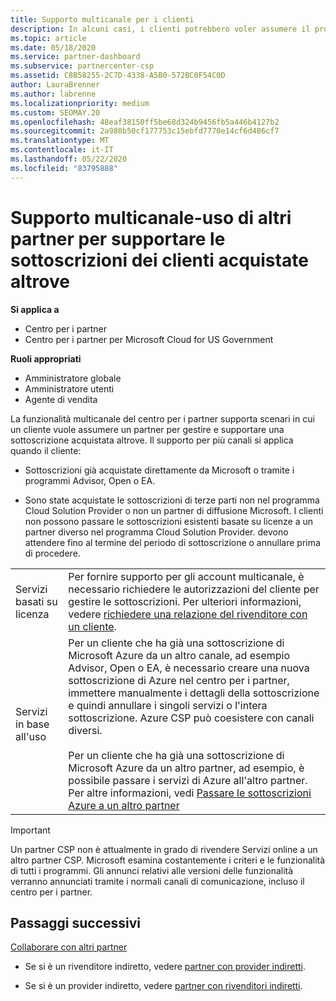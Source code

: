 ```yaml
---
title: Supporto multicanale per i clienti
description: In alcuni casi, i clienti potrebbero voler assumere il provisioning e supportare una sottoscrizione acquistata altrove.
ms.topic: article
ms.date: 05/18/2020
ms.service: partner-dashboard
ms.subservice: partnercenter-csp
ms.assetid: C8B58255-2C7D-4338-A5B0-572BC0F54C0D
author: LauraBrenner
ms.author: labrenne
ms.localizationpriority: medium
ms.custom: SEOMAY.20
ms.openlocfilehash: 48eaf38150ff5be68d324b9456fb5a446b4127b2
ms.sourcegitcommit: 2a980b50cf177753c15ebfd7770e14cf6d486cf7
ms.translationtype: MT
ms.contentlocale: it-IT
ms.lasthandoff: 05/22/2020
ms.locfileid: "83795888"
---
```

# <a name="multi-channel-support---using-other-partners-to-support-customer-subscriptions-purchased-elsewhere"></a>Supporto multicanale-uso di altri partner per supportare le sottoscrizioni dei clienti acquistate altrove

**Si applica a**

- Centro per i partner
- Centro per i partner per Microsoft Cloud for US Government

**Ruoli appropriati**

- Amministratore globale
- Amministratore utenti
- Agente di vendita

La funzionalità multicanale del centro per i partner supporta scenari in cui un cliente vuole assumere un partner per gestire e supportare una sottoscrizione acquistata altrove. Il supporto per più canali si applica quando il cliente:

- Sottoscrizioni già acquistate direttamente da Microsoft o tramite i programmi Advisor, Open o EA.

- Sono state acquistate le sottoscrizioni di terze parti non nel programma Cloud Solution Provider o non un partner di diffusione Microsoft. I clienti non possono passare le sottoscrizioni esistenti basate su licenze a un partner diverso nel programma Cloud Solution Provider. devono attendere fino al termine del periodo di sottoscrizione o annullare prima di procedere.

| | |
|---------|---------|
|Servizi basati su licenza    | Per fornire supporto per gli account multicanale, è necessario richiedere le autorizzazioni del cliente per gestire le sottoscrizioni. Per ulteriori informazioni, vedere [richiedere una relazione del rivenditore con un cliente](request-a-relationship-with-a-customer.md).   |
|Servizi in base all'uso     |  Per un cliente che ha già una sottoscrizione di Microsoft Azure da un altro canale, ad esempio Advisor, Open o EA, è necessario creare una nuova sottoscrizione di Azure nel centro per i partner, immettere manualmente i dettagli della sottoscrizione e quindi annullare i singoli servizi o l'intera sottoscrizione. Azure CSP può coesistere con canali diversi.<br/><br/> Per un cliente che ha già una sottoscrizione di Microsoft Azure da un altro partner, ad esempio, è possibile passare i servizi di Azure all'altro partner.  Per altre informazioni, vedi [Passare le sottoscrizioni Azure a un altro partner](switch-azure-subscriptions-to-a-different-partner.md) |

> [!IMPORTANT]  
> Un partner CSP non è attualmente in grado di rivendere Servizi online a un altro partner CSP. Microsoft esamina costantemente i criteri e le funzionalità di tutti i programmi. Gli annunci relativi alle versioni delle funzionalità verranno annunciati tramite i normali canali di comunicazione, incluso il centro per i partner.

## <a name="next-steps"></a>Passaggi successivi

[Collaborare con altri partner](work-with-other-partners.md)

- Se si è un rivenditore indiretto, vedere [partner con provider indiretti](indirect-reseller-tasks-in-partner-center.md).

- Se si è un provider indiretto, vedere [partner con rivenditori indiretti](indirect-provider-tasks-in-partner-center.md).
